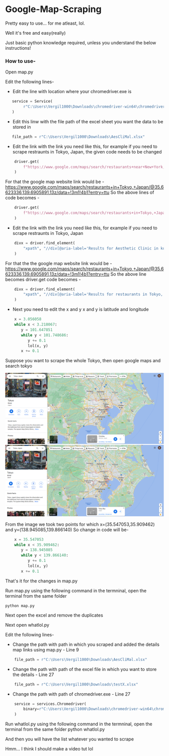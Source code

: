 # Google-Map-Scraping
Pretty easy to use... for me atleast, lol.

Well it's free and easy(really)

Just basic python knowledge required, unless you understand the below instructions!


### How to use-

Open map.py

Edit the following lines-

+ Edit the line with location where your chromedriver.exe is
```python
   service = Service(
        r"C:\Users\Vergil1000\Downloads\chromedriver-win64\chromedriver-win64\chromedriver.exe"
   )
```



+ Edit this linw with the file path of the excel sheet you want the data to be stored in
```python
   file_path = r"C:\Users\Vergil1000\Downloads\AesCliMal.xlsx"
```
   

+ Edit the link with the link you need like this, for example if you need to scrape restraunts in Tokyo, Japan, the given code needs to be changed
```python
    driver.get(
        f"https://www.google.com/maps/search/restaurants+near+New+York,+NY,+USA/@{x},{y},14z/data=!3m1!4b1?entry=ttu"
    )
```
For that the google map website link would be - https://www.google.com/maps/search/restaurants+in+Tokyo,+Japan/@35.6623336,139.6905891,13z/data=!3m1!4b1?entry=ttu
So the above lines of code becomes -
```python
    driver.get(
        f"https://www.google.com/maps/search/restaurants+in+Tokyo,+Japan/@{x},{y},14z/data=!3m1!4b1?entry=ttu"
    )
```


+ Edit the link with the link you need like this, for example if you need to scrape restraunts in Tokyo, Japan
```python
    divx = driver.find_element(
        "xpath", "//div[@aria-label='Results for Aesthetic Clinic in kuala lumpur']"
    )
```
For that the the google map website link would be - https://www.google.com/maps/search/restaurants+in+Tokyo,+Japan/@35.6623336,139.6905891,13z/data=!3m1!4b1?entry=ttu
So the above line becomes driver.get code becomes -
```python
    divx = driver.find_element(
        "xpath", "//div[@aria-label='Results for restaurants in Tokyo, Japan']"
    )
```


+ Next you need to edit the x and y
x and y is latitude and longitude
```python
    x = 3.056058
    while x < 3.218067:
       y = 101.647851
       while y < 101.748686:
          y += 0.1
          lol(x, y)
       x += 0.1
```
Suppose you want to scrape the whole Tokyo, then open google maps and search tokyo

![image](https://github.com/Vergil1000x/Google-Map-Scraping/blob/main/Screenshot%202023-09-10%20182521.png)
![image](https://github.com/Vergil1000x/Google-Map-Scraping/blob/main/Screenshot%202023-09-10%20182921.png)

From the image we took two points for which x=(35.547053,35.909462) and y=(138.945085,139.866140)
So change in code will be-
```python
    x = 35.547053
    while x < 35.909462:
       y = 138.945085
       while y < 139.866140:
          y += 0.1
          lol(x, y)
       x += 0.1
```

That's it for the changes in map.py

Run map.py using the following command in the termninal, open the terminal from the same folder

```
python map.py
```

Next open the excel and remove the duplicates

Next open whatlol.py

Edit the following lines-

+ Change the path with path in which you scraped and added the details map links using map.py  - Line 9
```python
    file_path = r"C:\Users\Vergil1000\Downloads\AesCliMal.xlsx"
```


+ Change the path with path of the excel file in which you want to store the details  - Line 27
```python
    file_path = r"C:\Users\Vergil1000\Downloads\testX.xlsx"
```


+ Change the path with path of chromedriver.exe - Line 27
```python
    service = services.Chromedriver(
        binary=r"C:\Users\Vergil1000\Downloads\chromedriver-win64\chromedriver-win64\chromedriver.exe"
    )
```


Run whatlol.py using the following command in the termninal, open the terminal from the same folder
python whatlol.py


And then you will have the list whatever you wanted to scrape


Hmm... I think I should make a video tut lol
